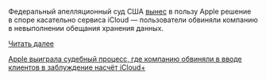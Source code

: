 <!--2025-07-24 13:58:24-->
<div class="yb">
  <div class="rss habr"><p>Федеральный апелляционный суд США <a href="https://www.neowin.net/news/apple-wins-lawsuit-claiming-it-misled-customers-about-icloud-storage-plans/" rel="noopener noreferrer nofollow">вынес</a> в&nbsp;пользу Apple решение в&nbsp;споре касательно сервиса iCloud&nbsp;— пользователи обвиняли компанию в&nbsp;невыполнении обещания хранения данных. </p> <a href="https://habr.com/ru/articles/930794/#habracut">Читать далее</a> <p class="titl"><a href="https://habr.com/ru/news/930794/?utm_source=habrahabr&utm_medium=rss&utm_campaign=930794">Apple выиграла судебный процесс, где компанию обвиняли в вводе клиентов в заблуждение насчёт iCloud+</a></p></div>
</div>

